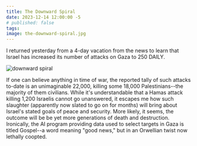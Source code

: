 ```yaml
---
title: The Downward Spiral
date: 2023-12-14 12:00:00 -5
# published: false
tags:
image: the-downward-spiral.jpg
---
```

I returned yesterday from a 4-day vacation from the news to learn that Israel
has increased its number of attacks on Gaza to 250 DAILY.

<!-- excerpt -->
<img src="{{image}}" alt="downward spiral">

If one can believe anything in time of war, the reported tally of such attacks
to-date is an unimaginable 22,000, killing some 18,000 Palestinians--the
majority of them civilians. While it's understandable that a Hamas attack
killing 1,200 Israelis cannot go unanswered, it escapes me how such slaughter
(apparently now slated to go on for months) will bring about Israel's stated
goals of peace and security. More likely, it seems, the outcome will be be yet
more generations of death and destruction. Ironically, the AI program providing
data used to select targets in Gaza is titled Gospel--a word meaning "good
news," but in an Orwellian twist now lethally coopted.

